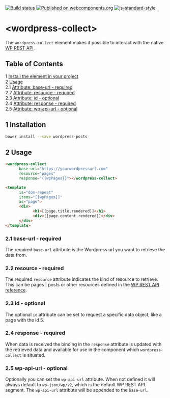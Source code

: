 [![Build status](https://travis-ci.org/rocketsciencesolutions/wordpress-collect.svg?branch=master)](https://travis-ci.org/rocketsciencesolutions/wordpress-collect)
[![Published on webcomponents.org](https://img.shields.io/badge/webcomponents.org-published-blue.svg)](https://www.webcomponents.org/element/rocketsciencesolutions/wordpress-collect/elements/wordpress-collect)
[![js-standard-style](https://img.shields.io/badge/code%20style-standard-brightgreen.svg)](http://standardjs.com)

# \<wordpress-collect\>

The `wordpress-collect` element makes it possible to interact with the native [WP REST API](https://developer.wordpress.org/rest-api/reference/).

## Table of Contents
1 [Install the element in your project](#installation)<br/>
2 [Usage](#usage)<br/>
      2.1 [Attribute: base-url - required](#base-url)<br/>
      2.2 [Attribute: resource - required](#resource)<br/>
      2.3 [Attribute: id - optional](#id)<br/>
      2.4 [Attribute: response - required](#response)<br/>
      2.5 [Attribute: wp-api-url - optional](#wp-api-url)<br/>

<a name="installation"></a>
## 1 Installation

```bash
bower install --save wordpress-posts
```

<a name="usage"></a>
## 2 Usage 

```html
<wordpress-collect
      base-url="https://yourwordpressurl.com"
      resource="pages"
      response="{{wpPages}}"></wordpress-collect>

<template
      is="dom-repeat"
      items="[[wpPages]]"
      as="page">
      <div>
            <h1>[[page.title.rendered]]</h1>
            <div>[[page.content.rendered]]</div>
      </div>
</template>
```

<a name="base-url"></a>
### 2.1 base-url - required
The required `base-url` attribute is the Wordpress url you want to retrieve the data from.

<a name="resource"></a>
### 2.2 resource - required
The required `resource` attribute indicates the kind of resource to retrieve. This can be pages | posts or other resources defined in the [WP REST API reference](https://developer.wordpress.org/rest-api/reference/).

<a name="id"></a>
### 2.3 id - optional
The optional `id` attribute can be set to request a specific data object, like a page with the id 5.

<a name="response"></a>
### 2.4 response - required
When data is received the binding in the `response` attribute is updated with the retrieved data and available for use in the component which `wordpress-collect` is situated.

<a name="wp-api-url"></a>
### 2.5 wp-api-url - optional
Optionally you can set the `wp-api-url` attribute. When not defined it will always default to `wp-json/wp/v2`, which is the default WP REST API segment. The `wp-api-url` attribute will be appended to the `base-url`.